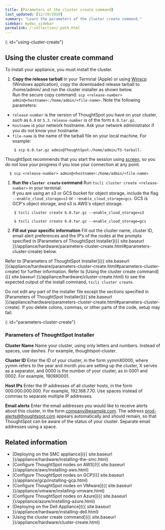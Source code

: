 ```yaml
---
title: [Parameters of the cluster create command]
last_updated: [12/19/2019]
summary: "Learn the parameters of the cluster create command."
sidebar: mydoc_sidebar
permalink: /:collection/:path.html
---
```


{: id="using-cluster-create"}
## Using the cluster create command
To install your appliance, you must install the cluster.

1. **Copy the release tarball** In your Terminal (Apple) or using [Winscp](https://winscp.net/eng/index.php) (Windows application), copy the downloaded release tarball to /home/admin/ and run the cluster installer as shown below.<br>
Run the secure copy command: `scp <release-number> admin@<hostname>:/home/admin/<file-name>`. Note the following parameters:<br>
* `release-number` is the version of ThoughtSpot you have on your cluster, such as `6.0` or `5.3`. `release-number` is of the form `0.0.tar.gz`.
* `hostname` is your network hostname. Ask your network administrator if you do not know your hostname.
* `file-name` is the name of the tarball file on your local machine.
    For example:
```
    $ scp 6.0.tar.gz admin@ThoughtSpot:/home/admin/TS-tarball.
```
  ThoughtSpot recommends that you start the session using [screen](https://linux.die.net/man/1/screen), so you do not lose your progress if you lose your connection at any point.
  ```
    $ scp <release-number> admin@<hostname>:/home/admin/<file-name>
  ```
1. **Run the `cluster create` command** Run `tscli cluster create <release-number>` in your terminal.<br>
If you are using an s3 or GCS bucket for object storage, include the flag `--enable_cloud_storage=s3` or `--enable_cloud_storage=gcs`. GCS is GCP's object storage, and s3 is AWS's object storage.
```
    $ tscli cluster create 6.0.tar.gz --enable_cloud_storage=s3
```  
```
    $ tscli cluster create 6.0.tar.gz --enable_cloud_storage=gcs
```  
2. **Fill out your specific information** Fill out the cluster name, cluster ID, email alert preferences and the IP’s of the nodes at the prompts specified in [Parameters of ThoughtSpot Installer]({{ site.baseurl }}/appliance/hardware/parameters-cluster-create.html#parameters-cluster-create) below.

Refer to [Parameters of ThoughtSpot Installer]({{ site.baseurl }}/appliance/hardware/parameters-cluster-create.html#parameters-cluster-create) for further information.
Refer to [Using the cluster create command]({{ site.baseurl }}/appliance/hardware/cluster-create.html) to see the expected output of the install command, `tscli cluster create`.

Do not edit any part of the installer file except the sections specified in [Parameters of ThoughtSpot Installer]({{ site.baseurl }}/appliance/hardware/parameters-cluster-create.html#parameters-cluster-create). If you delete colons, commas, or other parts of the code, setup may fail.

{: id="parameters-cluster-create"}

### Parameters of ThoughtSpot Installer

**Cluster Name** Name your cluster, using only letters and numbers. Instead of spaces, use dashes. For example, thoughtspot-cluster.

**Cluster ID** Enter the ID of your cluster, in the form yymmX0000, where yymm refers to the year and month you are setting up the cluster, X serves as a separator, and 0000 is the number of your cluster, as in 0001 and 0002.  For example, 1909X0001.

**Host IPs**	Enter the IP addresses of all cluster hosts, in the form 000.000.000.000. For example, 192.168.7.70. Use spaces instead of commas to separate multiple IP addresses.

**Email alerts**	Enter the email addresses you would like to receive alerts about this cluster, in the form company@example.com. The address prod-alerts@thoughtspot.com appears automatically and should remain, so that ThoughtSpot can be aware of the status of your cluster. Separate email addresses using a space.

## Related information
* [Deploying on the SMC appliance]({{ site.baseurl }}/appliance/hardware/installing-the-smc.html)
* [Configure ThoughtSpot nodes on AWS]({{ site.baseurl }}/appliance/aws/installing-aws.html)
* [Configure ThoughtSpot nodes on GCP]({{ site.baseurl }}/appliance/gcp/installing-gcp.html)
* [Configure ThoughtSpot nodes on VMware]({{ site.baseurl }}/appliance/vmware/installing-vmware.html)
* [Configure ThoughtSpot nodes on Azure]({{ site.baseurl }}/appliance/azure/installing-azure.html)
* [Deploying on the Dell Appliance]({{ site.baseurl }}/appliance/hardware/installing-dell.html)
* [Using the cluster create command]({{ site.baseurl }}/appliance/hardware/cluster-create.html)
